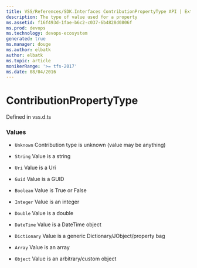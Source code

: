 ```yaml
---
title: VSS/References/SDK.Interfaces ContributionPropertyType API | Extensions for Visual Studio Team Services
description: The type of value used for a property
ms.assetid: f16f493d-1fae-b6c2-c037-6b4828d0806f
ms.prod: devops
ms.technology: devops-ecosystem
generated: true
ms.manager: douge
ms.author: elbatk
author: elbatk
ms.topic: article
monikerRange: '>= tfs-2017'
ms.date: 08/04/2016
---
```


# ContributionPropertyType

Defined in vss.d.ts

### Values

* `Unknown` Contribution type is unknown (value may be anything)

* `String` Value is a string

* `Uri` Value is a Uri

* `Guid` Value is a GUID

* `Boolean` Value is True or False

* `Integer` Value is an integer

* `Double` Value is a double

* `DateTime` Value is a DateTime object

* `Dictionary` Value is a generic Dictionary/JObject/property bag

* `Array` Value is an array

* `Object` Value is an arbitrary/custom object

